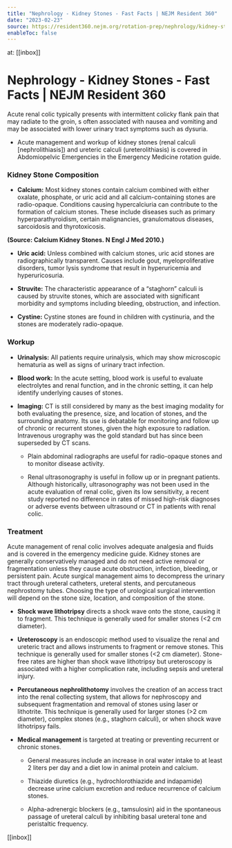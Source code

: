 ```yaml
---
title: "Nephrology - Kidney Stones - Fast Facts | NEJM Resident 360"
date: "2023-02-23"
source: https://resident360.nejm.org/rotation-prep/nephrology/kidney-stones/fast-facts
enableToc: false
---
```


at: [[inbox]]

# Nephrology - Kidney Stones - Fast Facts | NEJM Resident 360
Acute renal colic typically presents with intermittent colicky flank pain that may radiate to the groin, s often associated with nausea and vomiting and may be associated with lower urinary tract symptoms such as dysuria.

*   Acute management and workup of kidney stones (renal calculi [nephrolithiasis]) and ureteric calculi (ureterolithiasis) is covered in Abdomiopelvic Emergencies in the Emergency Medicine rotation guide.  
      
    

### Kidney Stone Composition

*   **Calcium:** Most kidney stones contain calcium combined with either oxalate, phosphate, or uric acid and all calcium-containing stones are radio-opaque. Conditions causing hypercalciuria can contribute to the formation of calcium stones. These include diseases such as primary hyperparathyroidism, certain malignancies, granulomatous diseases, sarcoidosis and thyrotoxicosis.  
      
    

  
**(Source: Calcium Kidney Stones. N Engl J Med 2010.)**

*   **Uric acid:** Unless combined with calcium stones, uric acid stones are radiographically transparent. Causes include gout, myeloproliferative disorders, tumor lysis syndrome that result in hyperuricemia and hyperuricosuria.
    
*   **Struvite:** The characteristic appearance of a “staghorn” calculi is caused by struvite stones, which are associated with significant morbidity and symptoms including bleeding, obstruction, and infection.
    
*   **Cystine:** Cystine stones are found in children with cystinuria, and the stones are moderately radio-opaque.  
      
    

### Workup

*   **Urinalysis:** All patients require urinalysis, which may show microscopic hematuria as well as signs of urinary tract infection.
    
*   **Blood work:** In the acute setting, blood work is useful to evaluate electrolytes and renal function, and in the chronic setting, it can help identify underlying causes of stones.
    
*   **Imaging:** CT is still considered by many as the best imaging modality for both evaluating the presence, size, and location of stones, and the surrounding anatomy. Its use is debatable for monitoring and follow up of chronic or recurrent stones, given the high exposure to radiation. Intravenous urography was the gold standard but has since been superseded by CT scans.
    
    *   Plain abdominal radiographs are useful for radio-opaque stones and to monitor disease activity.
        
    *   Renal ultrasonography is useful in follow up or in pregnant patients. Although historically, ultrasonography was not been used in the acute evaluation of renal colic, given its low sensitivity, a recent study reported no difference in rates of missed high-risk diagnoses or adverse events between ultrasound or CT in patients with renal colic.  
          
        

### Treatment

Acute management of renal colic involves adequate analgesia and fluids and is covered in the emergency medicine guide. Kidney stones are generally conservatively managed and do not need active removal or fragmentation unless they cause acute obstruction, infection, bleeding, or persistent pain. Acute surgical management aims to decompress the urinary tract through ureteral catheters, ureteral stents, and percutaneous nephrostomy tubes. Choosing the type of urological surgical intervention will depend on the stone size, location, and composition of the stone.

*   **Shock wave lithotripsy** directs a shock wave onto the stone, causing it to fragment. This technique is generally used for smaller stones (<2 cm diameter).
    
*   **Ureteroscopy** is an endoscopic method used to visualize the renal and ureteric tract and allows instruments to fragment or remove stones. This technique is generally used for smaller stones (<2 cm diameter). Stone-free rates are higher than shock wave lithotripsy but ureteroscopy is associated with a higher complication rate, including sepsis and ureteral injury.
    
*   **Percutaneous nephrolithotomy** involves the creation of an access tract into the renal collecting system, that allows for nephroscopy and subsequent fragmentation and removal of stones using laser or lithotrite. This technique is generally used for larger stones (>2 cm diameter), complex stones (e.g., staghorn calculi), or when shock wave lithotripsy fails.
    
*   **Medical management** is targeted at treating or preventing recurrent or chronic stones.
    
    *   General measures include an increase in oral water intake to at least 2 liters per day and a diet low in animal protein and calcium.
        
    *   Thiazide diuretics (e.g., hydrochlorothiazide and indapamide) decrease urine calcium excretion and reduce recurrence of calcium stones.
        
    *   Alpha-adrenergic blockers (e.g., tamsulosin) aid in the spontaneous passage of ureteral calculi by inhibiting basal ureteral tone and peristaltic frequency.

[[inbox]]
